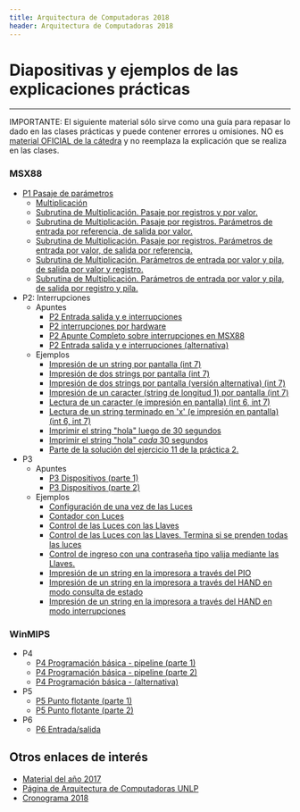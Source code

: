 ```yaml
---
title: Arquitectura de Computadoras 2018
header: Arquitectura de Computadoras 2018
---
```


# Diapositivas y ejemplos de las explicaciones prácticas
-------------------------------------------

IMPORTANTE: El siguiente material sólo sirve como una guía para repasar lo dado en las clases prácticas y puede contener errores u omisiones. NO es [material OFICIAL de la cátedra](http://weblidi.info.unlp.edu.ar/catedras/arquitecturaP2003/) y no reemplaza la explicación que se realiza en las clases.

### MSX88

*   [P1 Pasaje de parámetros](clases/clase1.ppt)
    * [Multiplicación](ejemplos/p1ej1.asm)
    * [Subrutina de Multiplicación. Pasaje por registros y por valor.](ejemplos/p1ej2.asm)
    * [Subrutina de Multiplicación. Pasaje por registros. Parámetros de entrada por referencia, de salida por valor.](ejemplos/p1ej3.asm)
    * [Subrutina de Multiplicación. Pasaje por registros. Parámetros de entrada por valor, de salida por referencia.](ejemplos/p1ej4.asm)
    * [Subrutina de Multiplicación. Parámetros de entrada por valor y pila, de salida por valor y registro.](ejemplos/p1ej5.asm)
    * [Subrutina de Multiplicación. Parámetros de entrada por valor y pila, de salida por registro y pila.](ejemplos/p1ej6.asm)
*   P2: Interrupciones
    * Apuntes
        *   [P2 Entrada salida y e interrupciones](clases/clase2.ppt)
        *   [P2 interrupciones por hardware](clases/clase2.pdf)
        *   [P2 Apunte Completo sobre interrupciones en MSX88](apuntes/interrupciones.pdf)
        *   [P2 Entrada salida y e interrupciones (alternativa)](clases/clase2alternativa.ppt)
    * Ejemplos
        * [Impresión de un string por pantalla (int 7)](ejemplos/p2ej1.asm)
        * [Impresión de dos strings por pantalla (int 7)](ejemplos/p2ej2.asm)
        * [Impresión de dos strings por pantalla (versión alternativa) (int 7)](ejemplos/p2ej2alternativa.asm)
        * [Impresión de un caracter (string de longitud 1) por pantalla (int 7)](ejemplos/p2ej3.asm)
        * [Lectura de un caracter (e impresión en pantalla) (int 6, int 7)](ejemplos/p2ej4.asm)
        * [Lectura de un string terminado en 'x' (e impresión en pantalla) (int 6, int 7)](ejemplos/p2ej5.asm)
        * [Imprimir el string "hola" luego de 30 segundos](ejemplos/p2ej6.asm)
        * [Imprimir el string "hola" _cada_ 30 segundos](ejemplos/p2ej7.asm)
        * [Parte de la solución del ejercicio 11 de la práctica 2.](ejemplos/p2_ej11.asm)
* P3
    * Apuntes
        *   [P3 Dispositivos (parte 1)](clases/clase3-1.ppt)
        *   [P3 Dispositivos (parte 2)](clases/clase3-2.ppt)
    * Ejemplos
      * [Configuración de una vez de las Luces](ejemplos/p3ej1.asm)
      * [Contador con Luces](ejemplos/p3ej2.asm)
      * [Control de las Luces con las Llaves ](ejemplos/p3ej3.asm)
      * [Control de las Luces con las Llaves. Termina si se prenden todas las luces ](ejemplos/p3ej4.asm)
      * [Control de ingreso con una contraseña tipo valija mediante las Llaves. ](ejemplos/p3ej5.asm)
      * [Impresión de un string en la impresora a través del PIO](ejemplos/p3ej6.asm)
      * [Impresión de un string en la impresora a través del HAND en modo consulta de estado ](ejemplos/p3ej7.asm)
      * [Impresión de un string en la impresora a través del HAND en modo interrupciones ](ejemplos/p3ej8.asm)

### WinMIPS

*   P4
    *   [P4 Programación básica \- pipeline (parte 1)](clases/clase4-1.ppt)
    *   [P4 Programación básica \- pipeline (parte 2)](clases/clase4-2.ppt)
    *   [P4 Programación básica \- (alternativa)](clases/clase4alternativa.ppt)
*   P5
    *   [P5 Punto flotante (parte 1)](clases/clase5-1.ppt)
    *   [P5 Punto flotante (parte 2)](clases/clase5-2.ppt)
*   P6
    *   [P6 Entrada/salida](clases/clase6.ppt)

Otros enlaces de interés
------------------------

*   [Material del año 2017](2017/index.html)
*   [Página de Arquitectura de Computadoras UNLP](http://weblidi.info.unlp.edu.ar/catedras/arquitecturaP2003/)
*   [Cronograma 2018](http://weblidi.info.unlp.edu.ar/catedras/arquitecturap2003)
